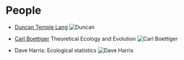 # People
* [Duncan Temple Lang](http://www.stat.ucdavis.edu/~duncan/) 
![Duncan](http://www.stat.ucdavis.edu/~duncan/duncanface.jpg)

* [Carl Boettiger](http://carlboettiger.info) Theoretical Ecology and Evolution
![Carl Boettiger](http://en.gravatar.com/userimage/12904315/7edea703b826fbbe07f2ae4d95b8416b.jpg)

* Dave Harris: Ecological statistics
![Dave Harris](http://davharris.github.com/medium%20face.jpg)